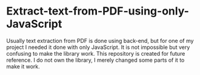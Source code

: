 # Extract-text-from-PDF-using-only-JavaScript
Usually text extraction from PDF is done using back-end, but for one of my project I needed it done with only JavaScript. It is not impossible but very confusing to make the library work. This repository is created for future reference. I do not own the library, I merely changed some parts of it to make it work.  
